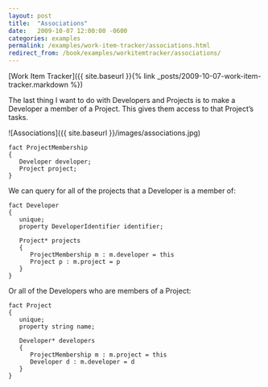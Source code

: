 ```yaml
---
layout: post
title:  "Associations"
date:   2009-10-07 12:00:00 -0600
categories: examples
permalink: /examples/work-item-tracker/associations.html
redirect_from: /book/examples/workitemtracker/associations/
---
```


[Work Item Tracker]({{ site.baseurl }}{% link _posts/2009-10-07-work-item-tracker.markdown %})

The last thing I want to do with Developers and Projects is to make a Developer a member of a Project. This gives them access to that Project’s tasks.

![Associations]({{ site.baseurl }}/images/associations.jpg)

```
fact ProjectMembership
{
   Developer developer;
   Project project;
}
```

We can query for all of the projects that a Developer is a member of:

```
fact Developer
{
   unique;
   property DeveloperIdentifier identifier;

   Project* projects
   {
      ProjectMembership m : m.developer = this
      Project p : m.project = p
   }
}
```

Or all of the Developers who are members of a Project:

```
fact Project
{
   unique;
   property string name;

   Developer* developers
   {
      ProjectMembership m : m.project = this
      Developer d : m.developer = d
   }
}
```